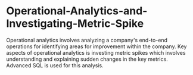 # Operational-Analytics-and-Investigating-Metric-Spike
Operational analytics involves analyzing a company's end-to-end operations for identifying areas for improvement within the company. Key aspects of operational analytics is investing metric spikes which involves understanding and explaining sudden changes in the key metrics. Advanced SQL is used for this analysis. 
